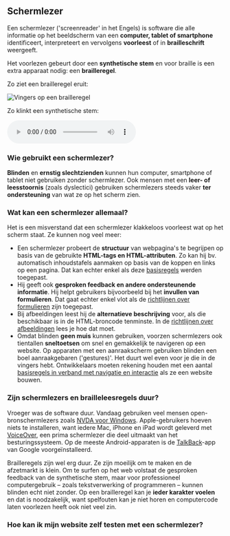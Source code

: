 ## Schermlezer

Een schermlezer ('screenreader' in het Engels) is software die alle informatie op het beeldscherm van een **computer, tablet of smartphone**  identificeert, interpreteert en vervolgens **voorleest** of in **brailleschrift** weergeeft.

Het voorlezen gebeurt door een **synthetische stem** en voor braille is een extra apparaat nodig: een **brailleregel**.

Zo ziet een brailleregel eruit:

![Vingers op een brailleregel](http://static.arenalokaal.nl/uploads/08/7f/087f84ab19d1b0380f3bae31a6b31d5d.jpg)

Zo klinkt een synthetische stem:

<audio controls>
 <source src="http://media.w3.org/2010/07/bunny/04-Death_Becomes_Fur.mp4"
         type='audio/mp4'>
 <!-- The next two lines are only executed if the browser doesn't support MP4 files -->
 <source src="http://media.w3.org/2010/07/bunny/04-Death_Becomes_Fur.oga"
         type='audio/ogg; codecs=vorbis'>
 <!-- The next line will only be executed if the browser doesn't support the <audio> tag-->
 <p>Your user agent does not support the HTML5 Audio element.</p>
</audio>

### Wie gebruikt een schermlezer?

**Blinden** en **ernstig slechtzienden** kunnen hun computer, smartphone of tablet niet gebruiken zonder schermlezer. Ook mensen met een **leer- of leesstoornis** (zoals dyslectici) gebruiken schermlezers steeds vaker **ter ondersteuning** van wat ze op het scherm zien.

### Wat kan een schermlezer allemaal?

Het is een misverstand dat een schermlezer klakkeloos voorleest wat op het scherm staat. Ze kunnen nog veel meer:

- Een schermlezer probeert de **structuur** van webpagina's te begrijpen op basis van de gebruikte **HTML-tags en HTML-attributen**. Zo kan hij bv. automatisch inhoudstafels aanmaken op basis van de koppen en links op een pagina. Dat kan echter enkel als deze [basisregels](/inhoud/basisregels) werden toegepast.
-  Hij geeft ook **gesproken feedback en andere ondersteunende informatie**. Hij helpt gebruikers bijvoorbeeld bij het **invullen van formulieren**. Dat gaat echter enkel vlot als de [richtlijnen over formulieren](#) zijn toegepast.
- Bij afbeeldingen leest hij de **alternatieve beschrijving** voor, als die beschikbaar is in de HTML-broncode tenminste. In de [richtlijnen over afbeeldingen](/inhoud/afbeeldingen) lees je hoe dat moet.
- Omdat blinden **geen muis** kunnen gebruiken, voorzen schermlezers ook tientallen **sneltoetsen** om snel en gemakkelijk te navigeren op een website. Op apparaten met een aanraakscherm gebruiken blinden  een boel aanraakgebaren ('gestures)'. Het duurt wel even voor je die in de vingers hebt. Ontwikkelaars moeten rekening houden met een aantal [basisregels in verband met navigatie en interactie](#) als ze een website bouwen.

### Zijn schermlezers en brailleleesregels duur?

Vroeger was de software duur. Vandaag gebruiken veel mensen open-bronschermlezers zoals [NVDA voor Windows](http://www.nvaccess.org/). Apple-gebruikers hoeven niets te installeren, want iedere Mac, iPhone en iPad wordt geleverd met [VoiceOver](http://www.apple.com/benl/accessibility/osx/voiceover/), een prima schermlezer die deel uitmaakt van het besturingssysteem. Op de meeste Android-apparaten is de [TalkBack](https://play.google.com/store/apps/details?id=com.google.android.marvin.talkback&hl=nl)-app van Google voorgeïnstalleerd.

Brailleregels zijn wel erg duur. Ze zijn moeilijk om te maken en de afzetmarkt is klein. Om te surfen op het web volstaat de gesproken feedback van de synthetische stem, maar voor professioneel computergebruik – zoals tekstverwerking of programmeren – kunnen blinden echt niet zonder. Op een brailleregel kan je **ieder karakter voelen** en dat is noodzakelijk, want spelfouten kan je niet horen en computercode laten voorlezen heeft ook niet veel zin.

### Hoe kan ik mijn website zelf testen met een schermlezer?